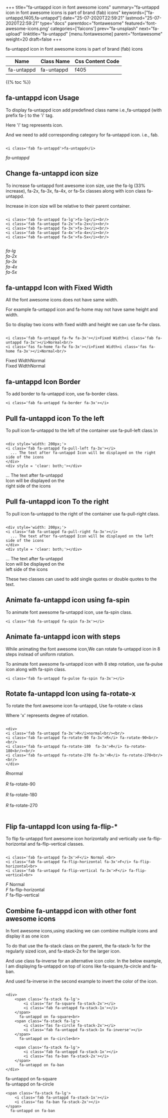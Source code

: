 +++
title="fa-untappd icon in font awesome icons"
summary="fa-untappd icon in font awesome icons is part of brand (fab) icons"
keywords=["fa-untappd,f405,fa-untappd"]
date="25-07-2020T22:59:21"
lastmod="25-07-2020T22:59:21"
type="docs"
parentdoc="fontawesome"
featured='font-awesome-icons.png'
categories=['faicons']
prev="fa-unsplash"
next="fa-upload"
linktitle="fa-untappd"
[menu.fontawesome]
parent="fontawesome"
weight=20
draft=false
+++


fa-untappd icon in font awesome icons is part of brand (fab) icons

<div class='table-responsive'><table class='table'><thead><tr><th>Name</th><th>Class Name</th><th>Css Content Code</th></tr></thead><tbody><tr><td>fa-untappd</td><td>fa-untappd</td><td>f405</td></tr></tbody></table></div>


{{% toc %}}


## fa-untappd icon Usage

To display fa-untappd icon add predefined class name i.e.,fa-untappd (with prefix fa-) to the 'i' tag.

Here 'i' tag represents icon.

And we need to add corresponding category for fa-untappd icon. i.e., fab.


```

<i class='fab fa-untappd'>fa-untappd</i>
```

<i class='fab fa-untappd'>fa-untappd</i>




## Change fa-untappd icon size
To increase fa-untappd font awesome icon size, use the fa-lg (33% increase), fa-2x, fa-3x, fa-4x, or fa-5x classes along with icon class fa-untappd.

Increase in icon size will be relative to their parent container. 

```

<i class='fab fa-untappd fa-lg'>fa-lg</i><br/>
<i class='fab fa-untappd fa-2x'>fa-2x</i><br/>
<i class='fab fa-untappd fa-3x'>fa-3x</i><br/>
<i class='fab fa-untappd fa-4x'>fa-4x</i><br/>
<i class='fab fa-untappd fa-5x'>fa-5x</i><br/>
            
```

<i class='fab fa-untappd fa-lg'>fa-lg</i><br/>
<i class='fab fa-untappd fa-2x'>fa-2x</i><br/>
<i class='fab fa-untappd fa-3x'>fa-3x</i><br/>
<i class='fab fa-untappd fa-4x'>fa-4x</i><br/>
<i class='fab fa-untappd fa-5x'>fa-5x</i><br/>
            



## fa-untappd Icon with Fixed Width 

All the font awesome icons does not have same width.

For example fa-untappd icon and fa-home may not have same height and width.

So to display two icons with fixed width and height we can use fa-fw class.


```

<i class='fab fa-untappd fa-fw fa-3x'></i>Fixed Width<i class='fab fa-untappd fa-3x'></i>Normal<br/>
<i class='fas fa-home fa-fw fa-3x'></i>Fixed Width<i class='fas fa-home fa-3x'></i>Normal<br/>
```

<i class='fab fa-untappd fa-fw fa-3x'></i>Fixed Width<i class='fab fa-untappd fa-3x'></i>Normal<br/>
<i class='fas fa-home fa-fw fa-3x'></i>Fixed Width<i class='fas fa-home fa-3x'></i>Normal<br/>



## fa-untappd Icon Border 

To add border to fa-untappd icon, use fa-border class.


```
<i class='fab fa-untappd fa-border fa-3x'></i>

```
<i class='fab fa-untappd fa-border fa-3x'></i>





## Pull fa-untappd icon To the left

To pull icon fa-untappd to the left of the container use fa-pull-left class.\n

```

<div style='width: 200px;'>
<i class='fab fa-untappd fa-pull-left fa-3x'></i>
  ... The text after fa-untappd Icon will be displayed on the right side of the icons
</div>
<div style = 'clear: both;'></div>
```

<div style='width: 200px;'>
<i class='fab fa-untappd fa-pull-left fa-3x'></i>
  ... The text after fa-untappd Icon will be displayed on the right side of the icons
</div>
<div style = 'clear: both;'></div>




## Pull fa-untappd icon To the right
To pull icon fa-untappd to the right of the container use fa-pull-right class.

```

<div style='width: 200px;'>
<i class='fab fa-untappd fa-pull-right fa-3x'></i>
  ... The text after fa-untappd Icon will be displayed on the left side of the icons
</div>
<div style = 'clear: both;'></div>
```

<div style='width: 200px;'>
<i class='fab fa-untappd fa-pull-right fa-3x'></i>
  ... The text after fa-untappd Icon will be displayed on the left side of the icons
</div>
<div style = 'clear: both;'></div>

These two classes can used to add single quotes or double quotes to the text.


## Animate fa-untappd icon using fa-spin
To animate font awesome fa-untappd icon, use fa-spin class.

```
<i class='fab fa-untappd fa-spin fa-3x'></i>
```
<i class='fab fa-untappd fa-spin fa-3x'></i>




## Animate fa-untappd icon with steps
While animating the font awesome icon,We can rotate fa-untappd icon in 8 steps instead of uniform rotation.

To animate font awesome fa-untappd icon with 8 step rotation, use fa-pulse icon along with fa-spin class.


```
<i class='fab fa-untappd fa-pulse fa-spin fa-3x'></i>

```
<i class='fab fa-untappd fa-pulse fa-spin fa-3x'></i>





## Rotate fa-untappd Icon using fa-rotate-x
To rotate the font awesome icon fa-untappd, Use fa-rotate-x class

Where 'x' represents degree of rotation.


```

<div>
<i class='fab fa-untappd fa-3x'>R</i>normal<br/><br/>
<i class='fab fa-untappd fa-rotate-90 fa-3x'>R</i> fa-rotate-90<br/><br/> 
<i class='fab fa-untappd fa-rotate-180  fa-3x'>R</i> fa-rotate-180<br/><br/> 
<i class='fab fa-untappd fa-rotate-270 fa-3x'>R</i> fa-rotate-270<br/><br/>
</div>
```

<div>
<i class='fab fa-untappd fa-3x'>R</i>normal<br/><br/>
<i class='fab fa-untappd fa-rotate-90 fa-3x'>R</i> fa-rotate-90<br/><br/> 
<i class='fab fa-untappd fa-rotate-180  fa-3x'>R</i> fa-rotate-180<br/><br/> 
<i class='fab fa-untappd fa-rotate-270 fa-3x'>R</i> fa-rotate-270<br/><br/>
</div>




## Flip fa-untappd Icon using fa-flip-*
To flip fa-untappd font awesome icon horizontally and vertically use fa-flip-horizontal and fa-flip-vertical classes. 

```

<i class='fab fa-untappd fa-3x'>F</i> Normal <br>
<i class='fab fa-untappd fa-flip-horizontal fa-3x'>F</i> fa-flip-horizontal<br>
<i class='fab fa-untappd fa-flip-vertical fa-3x'>F</i> fa-flip-vertical<br>
```

<i class='fab fa-untappd fa-3x'>F</i> Normal <br>
<i class='fab fa-untappd fa-flip-horizontal fa-3x'>F</i> fa-flip-horizontal<br>
<i class='fab fa-untappd fa-flip-vertical fa-3x'>F</i> fa-flip-vertical<br>




## Combine fa-untappd icon with other font awesome icons
In font awesome icons,using stacking we can combine multiple icons and display it as one icon 

To do that use the fa-stack class on the parent, the fa-stack-1x for the regularly sized icon, and fa-stack-2x for the larger icon.

And use class fa-inverse for an alternative icon color. 
In the below example, I am displaying fa-untappd on top of icons like fa-square,fa-circle and fa-ban.

And used fa-inverse in the second example to invert the color of the icon.

```

<div>
    <span class='fa-stack fa-lg'>
        <i class='far fa-square fa-stack-2x'></i>
        <i class='fab fa-untappd fa-stack-1x'></i>
    </span>
      fa-untappd on fa-square<br>
    <span class='fa-stack fa-lg'>
        <i class='fas fa-circle fa-stack-2x'></i>
        <i class='fab fa-untappd fa-stack-1x fa-inverse'></i>
    </span>
      fa-untappd on fa-circle<br>

    <span class='fa-stack fa-lg'>
        <i class='fab fa-untappd fa-stack-1x'></i>
        <i class='fas fa-ban fa-stack-2x'></i>
    </span>
      fa-untappd on fa-ban
</div>
```

<div>
    <span class='fa-stack fa-lg'>
        <i class='far fa-square fa-stack-2x'></i>
        <i class='fab fa-untappd fa-stack-1x'></i>
    </span>
      fa-untappd on fa-square<br>
    <span class='fa-stack fa-lg'>
        <i class='fas fa-circle fa-stack-2x'></i>
        <i class='fab fa-untappd fa-stack-1x fa-inverse'></i>
    </span>
      fa-untappd on fa-circle<br>

    <span class='fa-stack fa-lg'>
        <i class='fab fa-untappd fa-stack-1x'></i>
        <i class='fas fa-ban fa-stack-2x'></i>
    </span>
      fa-untappd on fa-ban
</div>






